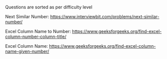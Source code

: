 Questions are sorted as per difficulty level

Next Similar Number: https://www.interviewbit.com/problems/next-similar-number/

Excel Column Name to Number: https://www.geeksforgeeks.org/find-excel-column-number-column-title/

Excel Column Name: https://www.geeksforgeeks.org/find-excel-column-name-given-number/
